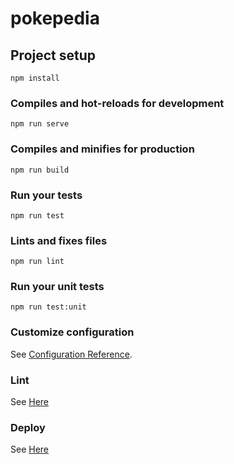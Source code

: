 # pokepedia

## Project setup
```
npm install
```

### Compiles and hot-reloads for development
```
npm run serve
```

### Compiles and minifies for production
```
npm run build
```

### Run your tests
```
npm run test
```

### Lints and fixes files
```
npm run lint
```

### Run your unit tests
```
npm run test:unit
```

### Customize configuration
See [Configuration Reference](https://cli.vuejs.org/config/).

### Lint
See [Here](https://alligator.io/vuejs/eslint-vue-vetur/)

### Deploy
See [Here](https://pokepedia-cd5d3.web.app/effectiveness)
